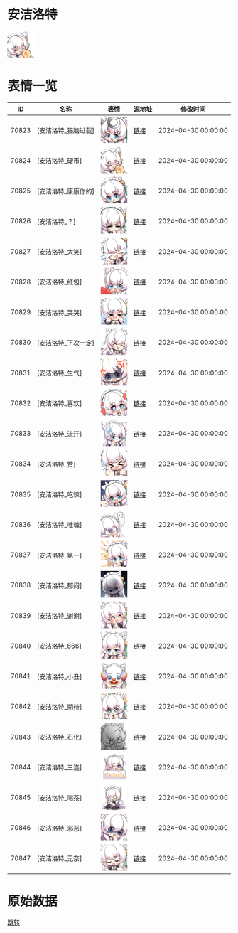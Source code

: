 # 安洁洛特

<img src="./cover.png" height="60" alt="cover" />

# 表情一览

|ID|名称|表情|源地址|修改时间|
|----|----|----|----|----|
|70823|[安洁洛特_猫脑过载]|<img src="./pic/070823_%5B安洁洛特_猫脑过载%5D.png" height="60" alt="猫脑过载"/>|[链接](https://i0.hdslb.com/bfs/garb/bcdf5f9d694e18408b76cf8091d69c2e06ec022c.png)|2024-04-30 00:00:00|
|70824|[安洁洛特_硬币]|<img src="./pic/070824_%5B安洁洛特_硬币%5D.png" height="60" alt="硬币"/>|[链接](https://i0.hdslb.com/bfs/garb/a6bc51f46a5e07816066ef1aec8b06db98a01f92.png)|2024-04-30 00:00:00|
|70825|[安洁洛特_康康你的]|<img src="./pic/070825_%5B安洁洛特_康康你的%5D.png" height="60" alt="康康你的"/>|[链接](https://i0.hdslb.com/bfs/garb/ffcc002c317473b184ccf3ca833e8d4051292731.png)|2024-04-30 00:00:00|
|70826|[安洁洛特_？]|<img src="./pic/070826_%5B安洁洛特_？%5D.png" height="60" alt="？"/>|[链接](https://i0.hdslb.com/bfs/garb/ed34e7fdcb584355c89fc0b8234307176a6dbf9f.png)|2024-04-30 00:00:00|
|70827|[安洁洛特_大笑]|<img src="./pic/070827_%5B安洁洛特_大笑%5D.png" height="60" alt="大笑"/>|[链接](https://i0.hdslb.com/bfs/garb/72858299794af3a127ef2700593b3cbb1b25ab92.png)|2024-04-30 00:00:00|
|70828|[安洁洛特_红包]|<img src="./pic/070828_%5B安洁洛特_红包%5D.png" height="60" alt="红包"/>|[链接](https://i0.hdslb.com/bfs/garb/3c2786e4d71f5f9975a4ffbcbc156dc42e9c3049.png)|2024-04-30 00:00:00|
|70829|[安洁洛特_哭哭]|<img src="./pic/070829_%5B安洁洛特_哭哭%5D.png" height="60" alt="哭哭"/>|[链接](https://i0.hdslb.com/bfs/garb/7f22675d0e0db7fa80f458809666a6703055f66d.png)|2024-04-30 00:00:00|
|70830|[安洁洛特_下次一定]|<img src="./pic/070830_%5B安洁洛特_下次一定%5D.png" height="60" alt="下次一定"/>|[链接](https://i0.hdslb.com/bfs/garb/49ec4cf66067d12aed78cdd6383fb09cf914bc47.png)|2024-04-30 00:00:00|
|70831|[安洁洛特_生气]|<img src="./pic/070831_%5B安洁洛特_生气%5D.png" height="60" alt="生气"/>|[链接](https://i0.hdslb.com/bfs/garb/64d1efc50cc77b72b1cddc35e7af5fbe8326a490.png)|2024-04-30 00:00:00|
|70832|[安洁洛特_喜欢]|<img src="./pic/070832_%5B安洁洛特_喜欢%5D.png" height="60" alt="喜欢"/>|[链接](https://i0.hdslb.com/bfs/garb/48a3425fab9eb5387f5e108a176f3257137ebb17.png)|2024-04-30 00:00:00|
|70833|[安洁洛特_流汗]|<img src="./pic/070833_%5B安洁洛特_流汗%5D.png" height="60" alt="流汗"/>|[链接](https://i0.hdslb.com/bfs/garb/a57560f801a32e404a5c766ae761af2bb5edac27.png)|2024-04-30 00:00:00|
|70834|[安洁洛特_赞]|<img src="./pic/070834_%5B安洁洛特_赞%5D.png" height="60" alt="赞"/>|[链接](https://i0.hdslb.com/bfs/garb/0ce1f128bc10659d62b23a63eb2e2a92738f0a8f.png)|2024-04-30 00:00:00|
|70835|[安洁洛特_吃惊]|<img src="./pic/070835_%5B安洁洛特_吃惊%5D.png" height="60" alt="吃惊"/>|[链接](https://i0.hdslb.com/bfs/garb/adbc530eda862d0b45d3b38dc1d16a60e56e3653.png)|2024-04-30 00:00:00|
|70836|[安洁洛特_吐魂]|<img src="./pic/070836_%5B安洁洛特_吐魂%5D.png" height="60" alt="吐魂"/>|[链接](https://i0.hdslb.com/bfs/garb/f3623529f8c3132d88d324e048064274e8c57d7c.png)|2024-04-30 00:00:00|
|70837|[安洁洛特_第一]|<img src="./pic/070837_%5B安洁洛特_第一%5D.png" height="60" alt="第一"/>|[链接](https://i0.hdslb.com/bfs/garb/72e881e994457197ee37562f83f35747d50fec39.png)|2024-04-30 00:00:00|
|70838|[安洁洛特_郁闷]|<img src="./pic/070838_%5B安洁洛特_郁闷%5D.png" height="60" alt="郁闷"/>|[链接](https://i0.hdslb.com/bfs/garb/e329e20e1046f8223d3e26ea860ed6cfb37c2881.png)|2024-04-30 00:00:00|
|70839|[安洁洛特_谢谢]|<img src="./pic/070839_%5B安洁洛特_谢谢%5D.png" height="60" alt="谢谢"/>|[链接](https://i0.hdslb.com/bfs/garb/4eb5ec13032c2eca72edf71a9c53e54ebea2b69d.png)|2024-04-30 00:00:00|
|70840|[安洁洛特_666]|<img src="./pic/070840_%5B安洁洛特_666%5D.png" height="60" alt="666"/>|[链接](https://i0.hdslb.com/bfs/garb/f732affd1f3f10d5b9d8b2c724d9a9efd2ba656b.png)|2024-04-30 00:00:00|
|70841|[安洁洛特_小丑]|<img src="./pic/070841_%5B安洁洛特_小丑%5D.png" height="60" alt="小丑"/>|[链接](https://i0.hdslb.com/bfs/garb/7a992f5717bead0eb4839c32b3d9c7b092ab2290.png)|2024-04-30 00:00:00|
|70842|[安洁洛特_期待]|<img src="./pic/070842_%5B安洁洛特_期待%5D.png" height="60" alt="期待"/>|[链接](https://i0.hdslb.com/bfs/garb/6295a0e232c723442eeca889f6e40057c894f5a3.png)|2024-04-30 00:00:00|
|70843|[安洁洛特_石化]|<img src="./pic/070843_%5B安洁洛特_石化%5D.png" height="60" alt="石化"/>|[链接](https://i0.hdslb.com/bfs/garb/b7a168e524d8ca3cfb783b0e17680a56aa0c2351.png)|2024-04-30 00:00:00|
|70844|[安洁洛特_三连]|<img src="./pic/070844_%5B安洁洛特_三连%5D.png" height="60" alt="三连"/>|[链接](https://i0.hdslb.com/bfs/garb/c1b54ff5a7f4fad9f310c3b1e4d46a70fc570c99.png)|2024-04-30 00:00:00|
|70845|[安洁洛特_喝茶]|<img src="./pic/070845_%5B安洁洛特_喝茶%5D.png" height="60" alt="喝茶"/>|[链接](https://i0.hdslb.com/bfs/garb/9e76aa67895ce2a5e1eb50f82a00425749421150.png)|2024-04-30 00:00:00|
|70846|[安洁洛特_邪恶]|<img src="./pic/070846_%5B安洁洛特_邪恶%5D.png" height="60" alt="邪恶"/>|[链接](https://i0.hdslb.com/bfs/garb/6063d80c7c757a54c0fdb9e7954f64cede690327.png)|2024-04-30 00:00:00|
|70847|[安洁洛特_无奈]|<img src="./pic/070847_%5B安洁洛特_无奈%5D.png" height="60" alt="无奈"/>|[链接](https://i0.hdslb.com/bfs/garb/9dfad1845f1a42ce76827cdce7f08e5362c67628.png)|2024-04-30 00:00:00|

# 原始数据

[跳转](./raw.json)

